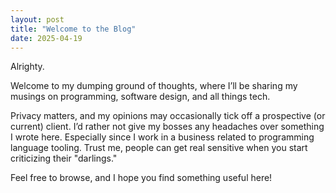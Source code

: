 ```yaml
---
layout: post
title: "Welcome to the Blog"
date: 2025-04-19
---
```


Alrighty.

Welcome to my dumping ground of thoughts, where I’ll be sharing my musings on programming, software design, and all things tech.

Privacy matters, and my opinions may occasionally tick off a prospective (or current) client. I’d rather not give my bosses any headaches over something I wrote here. 
Especially since I work in a business related to programming language tooling. Trust me, people can get real sensitive when you start criticizing their "darlings."

Feel free to browse, and I hope you find something useful here!
